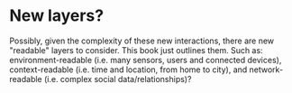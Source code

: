 # New layers?

Possibly, given the complexity of these new interactions, there are new "readable" layers to consider. This book just outlines them. Such as: environment-readable (i.e. many sensors, users and connected devices), context-readable (i.e. time and location, from home to city), and network-readable (i.e. complex social data/relationships)?